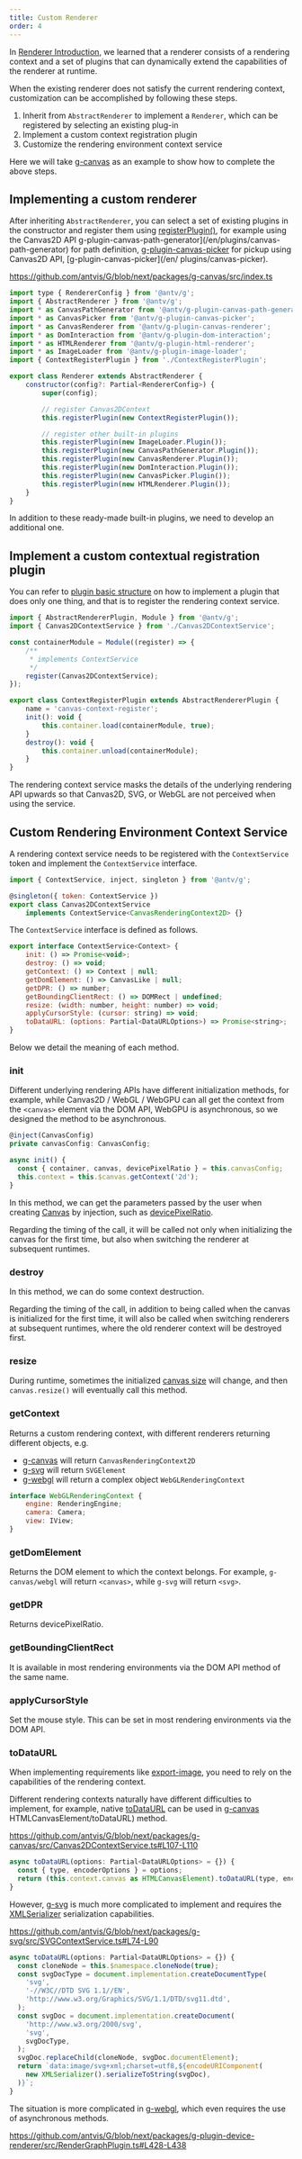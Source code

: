 ```yaml
---
title: Custom Renderer
order: 4
---
```


In [Renderer Introduction](/en/api/renderer/renderer), we learned that a renderer consists of a rendering context and a set of plugins that can dynamically extend the capabilities of the renderer at runtime.

When the existing renderer does not satisfy the current rendering context, customization can be accomplished by following these steps.

1. Inherit from `AbstractRenderer` to implement a `Renderer`, which can be registered by selecting an existing plug-in
2. Implement a custom context registration plugin
3. Customize the rendering environment context service

Here we will take [g-canvas](/en/api/renderer/canvas) as an example to show how to complete the above steps.

## Implementing a custom renderer

After inheriting `AbstractRenderer`, you can select a set of existing plugins in the constructor and register them using [registerPlugin()](/en/api/renderer/renderer#registerplugin), for example using the Canvas2D API g-plugin-canvas-path-generator](/en/plugins/canvas-path-generator) for path definition, [g-plugin-canvas-picker](/en/plugins/canvas-path-generator) for pickup using Canvas2D API, [g-plugin-canvas-picker](/en/ plugins/canvas-picker).

https://github.com/antvis/G/blob/next/packages/g-canvas/src/index.ts

```js
import type { RendererConfig } from '@antv/g';
import { AbstractRenderer } from '@antv/g';
import * as CanvasPathGenerator from '@antv/g-plugin-canvas-path-generator';
import * as CanvasPicker from '@antv/g-plugin-canvas-picker';
import * as CanvasRenderer from '@antv/g-plugin-canvas-renderer';
import * as DomInteraction from '@antv/g-plugin-dom-interaction';
import * as HTMLRenderer from '@antv/g-plugin-html-renderer';
import * as ImageLoader from '@antv/g-plugin-image-loader';
import { ContextRegisterPlugin } from './ContextRegisterPlugin';

export class Renderer extends AbstractRenderer {
    constructor(config?: Partial<RendererConfig>) {
        super(config);

        // register Canvas2DContext
        this.registerPlugin(new ContextRegisterPlugin());

        // register other built-in plugins
        this.registerPlugin(new ImageLoader.Plugin());
        this.registerPlugin(new CanvasPathGenerator.Plugin());
        this.registerPlugin(new CanvasRenderer.Plugin());
        this.registerPlugin(new DomInteraction.Plugin());
        this.registerPlugin(new CanvasPicker.Plugin());
        this.registerPlugin(new HTMLRenderer.Plugin());
    }
}
```

In addition to these ready-made built-in plugins, we need to develop an additional one.

## Implement a custom contextual registration plugin

You can refer to [plugin basic structure](/en/plugins/intro#basic-structure) on how to implement a plugin that does only one thing, and that is to register the rendering context service.

```js
import { AbstractRendererPlugin, Module } from '@antv/g';
import { Canvas2DContextService } from './Canvas2DContextService';

const containerModule = Module((register) => {
    /**
     * implements ContextService
     */
    register(Canvas2DContextService);
});

export class ContextRegisterPlugin extends AbstractRendererPlugin {
    name = 'canvas-context-register';
    init(): void {
        this.container.load(containerModule, true);
    }
    destroy(): void {
        this.container.unload(containerModule);
    }
}
```

The rendering context service masks the details of the underlying rendering API upwards so that Canvas2D, SVG, or WebGL are not perceived when using the service.

## Custom Rendering Environment Context Service

A rendering context service needs to be registered with the `ContextService` token and implement the `ContextService` interface.

```js
import { ContextService, inject, singleton } from '@antv/g';

@singleton({ token: ContextService })
export class Canvas2DContextService
    implements ContextService<CanvasRenderingContext2D> {}
```

The `ContextService` interface is defined as follows.

```js
export interface ContextService<Context> {
    init: () => Promise<void>;
    destroy: () => void;
    getContext: () => Context | null;
    getDomElement: () => CanvasLike | null;
    getDPR: () => number;
    getBoundingClientRect: () => DOMRect | undefined;
    resize: (width: number, height: number) => void;
    applyCursorStyle: (cursor: string) => void;
    toDataURL: (options: Partial<DataURLOptions>) => Promise<string>;
}
```

Below we detail the meaning of each method.

### init

Different underlying rendering APIs have different initialization methods, for example, while Canvas2D / WebGL / WebGPU can all get the context from the `<canvas>` element via the DOM API, WebGPU is asynchronous, so we designed the method to be asynchronous.

```js
@inject(CanvasConfig)
private canvasConfig: CanvasConfig;

async init() {
  const { container, canvas, devicePixelRatio } = this.canvasConfig;
  this.context = this.$canvas.getContext('2d');
}
```

In this method, we can get the parameters passed by the user when creating [Canvas](/en/api/renderer/canvas) by injection, such as [devicePixelRatio](/en/api/canvas#devicepixelratio).

Regarding the timing of the call, it will be called not only when initializing the canvas for the first time, but also when switching the renderer at subsequent runtimes.

### destroy

In this method, we can do some context destruction.

Regarding the timing of the call, in addition to being called when the canvas is initialized for the first time, it will also be called when switching renderers at subsequent runtimes, where the old renderer context will be destroyed first.

### resize

During runtime, sometimes the initialized [canvas size](/en/api/canvas#width--height) will change, and then `canvas.resize()` will eventually call this method.

### getContext

Returns a custom rendering context, with different renderers returning different objects, e.g.

-   [g-canvas](/en/api/renderer/canvas) will return `CanvasRenderingContext2D`
-   [g-svg](/en/api/renderer/svg) will return `SVGElement`
-   [g-webgl](/en/api/renderer/webgl) will return a complex object `WebGLRenderingContext`

```js
interface WebGLRenderingContext {
    engine: RenderingEngine;
    camera: Camera;
    view: IView;
}
```

### getDomElement

Returns the DOM element to which the context belongs. For example, `g-canvas/webgl` will return `<canvas>`, while `g-svg` will return `<svg>`.

### getDPR

Returns devicePixelRatio.

### getBoundingClientRect

It is available in most rendering environments via the DOM API method of the same name.

### applyCursorStyle

Set the mouse style. This can be set in most rendering environments via the DOM API.

### toDataURL

When implementing requirements like [export-image](/en/guide/advanced-topics/image-exporter), you need to rely on the capabilities of the rendering context.

Different rendering contexts naturally have different difficulties to implement, for example, native [toDataURL](https://developer.mozilla.org/zh-CN/Web/API/) can be used in [g-canvas](/en/api/renderer/canvas) HTMLCanvasElement/toDataURL) method.

https://github.com/antvis/G/blob/next/packages/g-canvas/src/Canvas2DContextService.ts#L107-L110

```js
async toDataURL(options: Partial<DataURLOptions> = {}) {
  const { type, encoderOptions } = options;
  return (this.context.canvas as HTMLCanvasElement).toDataURL(type, encoderOptions);
}
```

However, [g-svg](/en/api/renderer/svg) is much more complicated to implement and requires the [XMLSerializer](https://developer.mozilla.org/zh-CN/Web/API/XMLSerializer) serialization capabilities.

https://github.com/antvis/G/blob/next/packages/g-svg/src/SVGContextService.ts#L74-L90

```js
async toDataURL(options: Partial<DataURLOptions> = {}) {
  const cloneNode = this.$namespace.cloneNode(true);
  const svgDocType = document.implementation.createDocumentType(
    'svg',
    '-//W3C//DTD SVG 1.1//EN',
    'http://www.w3.org/Graphics/SVG/1.1/DTD/svg11.dtd',
  );
  const svgDoc = document.implementation.createDocument(
    'http://www.w3.org/2000/svg',
    'svg',
    svgDocType,
  );
  svgDoc.replaceChild(cloneNode, svgDoc.documentElement);
  return `data:image/svg+xml;charset=utf8,${encodeURIComponent(
    new XMLSerializer().serializeToString(svgDoc),
  )}`;
}
```

The situation is more complicated in [g-webgl](/en/api/renderer/webgl), which even requires the use of asynchronous methods.

https://github.com/antvis/G/blob/next/packages/g-plugin-device-renderer/src/RenderGraphPlugin.ts#L428-L438
